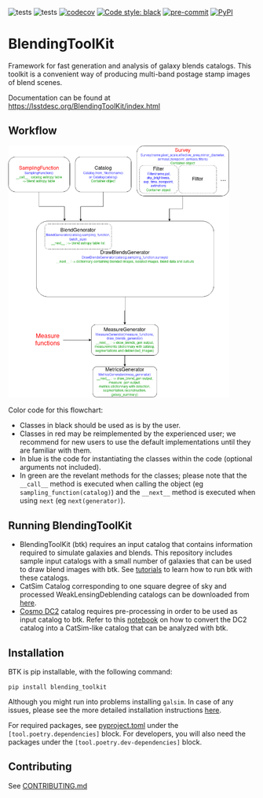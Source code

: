 ![tests](https://github.com/LSSTDESC/BlendingToolKit/workflows/tests/badge.svg)
![tests](https://github.com/LSSTDESC/BlendingToolKit/workflows/docs/badge.svg)
[![codecov](https://codecov.io/gh/LSSTDESC/BlendingToolKit/branch/main/graph/badge.svg)](https://codecov.io/gh/LSSTDESC/BlendingToolKit)
[![Code style: black](https://img.shields.io/badge/code%20style-black-000000.svg)](https://github.com/psf/black)
[![pre-commit](https://img.shields.io/badge/pre--commit-enabled-brightgreen?logo=pre-commit&logoColor=white)](https://github.com/pre-commit/pre-commit)
[![PyPI][pypi-badge]][pypi]

[pypi-badge]: https://img.shields.io/pypi/pyversions/blending-toolkit?color=yellow&logo=pypi
[pypi]: https://pypi.org/project/blending-toolkit/

# BlendingToolKit
Framework for fast generation and analysis of galaxy blends catalogs. This toolkit is a convenient way of
producing multi-band postage stamp images of blend scenes.

Documentation can be found at https://lsstdesc.org/BlendingToolKit/index.html

## Workflow
<img src="docs/source/images/current_flowchart.png" alt="btk workflow" width="450"/>

Color code for this flowchart:
- Classes in black should be used as is by the user.
- Classes in red may be reimplemented by the experienced user; we recommend for new users to use the default implementations until they are familiar with them.
- In blue is the code for instantiating the classes within the code (optional arguments not included).
- In green are the revelant methods for the classes; please note that the `__call__` method is executed when calling the object (eg `sampling_function(catalog)`) and the `__next__` method is executed when using `next` (eg `next(generator)`).

## Running BlendingToolKit
- BlendingToolKit (btk) requires an input catalog that contains information required to simulate galaxies and blends.
This repository includes sample input catalogs with a small number of galaxies that can be used to draw blend images with btk. See [tutorials](https://github.com/LSSTDESC/BlendingToolKit/tree/main/notebooks) to learn how to run btk with these catalogs.
- CatSim Catalog corresponding to one square degree of sky and processed WeakLensingDeblending catalogs can be downloaded from [here](https://stanford.app.box.com/s/s1nzjlinejpqandudjyykjejyxtgylbk).
- [Cosmo DC2](https://arxiv.org/abs/1907.06530) catalog requires pre-processing in order to be used as input catalog to btk. Refer to this [notebook](https://github.com/LSSTDESC/WeakLensingDeblending/blob/cosmoDC2_ingestion/notebooks/wld_ingestion_cosmoDC2.ipynb) on how to convert the DC2 catalog into a CatSim-like catalog that can be analyzed with btk.

## Installation
BTK is pip installable, with the following command:

```
pip install blending_toolkit
```

Although you might run into problems installing `galsim`. In case of any issues, please see the more detailed installation instructions [here](https://lsstdesc.org/BlendingToolKit/install.html).

For required packages, see [pyproject.toml](https://github.com/LSSTDESC/BlendingToolKit/blob/main/pyproject.toml) under the `[tool.poetry.dependencies]` block. For developers, you will also need the packages under the `[tool.poetry.dev-dependencies]` block.


## Contributing

See [CONTRIBUTING.md](https://github.com/LSSTDESC/BlendingToolKit/blob/main/CONTRIBUTING.md)
